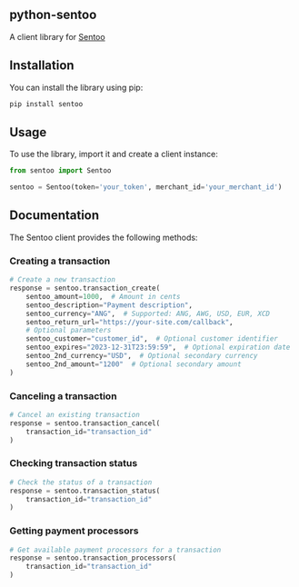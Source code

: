 ## python-sentoo

A client library for [Sentoo](https://sentoo.io/)

## Installation

You can install the library using pip:

```bash
pip install sentoo
```
## Usage

To use the library, import it and create a client instance:

```python
from sentoo import Sentoo

sentoo = Sentoo(token='your_token', merchant_id='your_merchant_id')
```
## Documentation

The Sentoo client provides the following methods:

### Creating a transaction

```python
# Create a new transaction
response = sentoo.transaction_create(
    sentoo_amount=1000,  # Amount in cents
    sentoo_description="Payment description",
    sentoo_currency="ANG",  # Supported: ANG, AWG, USD, EUR, XCD
    sentoo_return_url="https://your-site.com/callback",
    # Optional parameters
    sentoo_customer="customer_id",  # Optional customer identifier
    sentoo_expires="2023-12-31T23:59:59",  # Optional expiration date
    sentoo_2nd_currency="USD",  # Optional secondary currency
    sentoo_2nd_amount="1200"  # Optional secondary amount
)
```

### Canceling a transaction

```python
# Cancel an existing transaction
response = sentoo.transaction_cancel(
    transaction_id="transaction_id"
)
```

### Checking transaction status

```python
# Check the status of a transaction
response = sentoo.transaction_status(
    transaction_id="transaction_id"
)
```

### Getting payment processors

```python
# Get available payment processors for a transaction
response = sentoo.transaction_processors(
    transaction_id="transaction_id"
)
```
